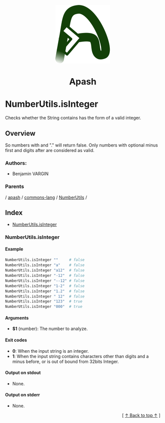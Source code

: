 
<div align='center' id='apash-top'>
  <a href='https://github.com/hastec-fr/apash'>
    <img alt='apash-logo' src='../../../../../../../assets/apash-logo.svg'/>
  </a>

  # Apash
</div>

# NumberUtils.isInteger

Checks whether the String contains has the form of a valid integer.

## Overview

So numbers with and "." will return false. Only numbers with 
optional minus first and digits after are considered as valid.

### Authors:
* Benjamin VARGIN

### Parents
<!-- apash.parentBegin -->
[](../../../../.md) / [apash](../../../apash.md) / [commons-lang](../../commons-lang.md) / [NumberUtils](../NumberUtils.md) / 
<!-- apash.parentEnd -->

## Index

* [NumberUtils.isInteger](#numberutilsisinteger)

### NumberUtils.isInteger

#### Example

```bash
NumberUtils.isInteger ""     # false
NumberUtils.isInteger "a"    # false
NumberUtils.isInteger "a12"  # false
NumberUtils.isInteger "-12"  # false
NumberUtils.isInteger "--12" # false
NumberUtils.isInteger "1-2"  # false
NumberUtils.isInteger "1.2"  # false
NumberUtils.isInteger " 12"  # false
NumberUtils.isInteger "123"  # true
NumberUtils.isInteger "000"  # true
```

#### Arguments

* **$1** (number): The number to analyze.

#### Exit codes

* **0**: When the input string is an integer.
* **1**: When the input string contains characters other than digits and a minus before, or is out of bound from 32bits Integer.

#### Output on stdout

* None.

#### Output on stderr

* None.


  <div align='right'>[ <a href='#apash-top'>↑ Back to top ↑</a> ]</div>

